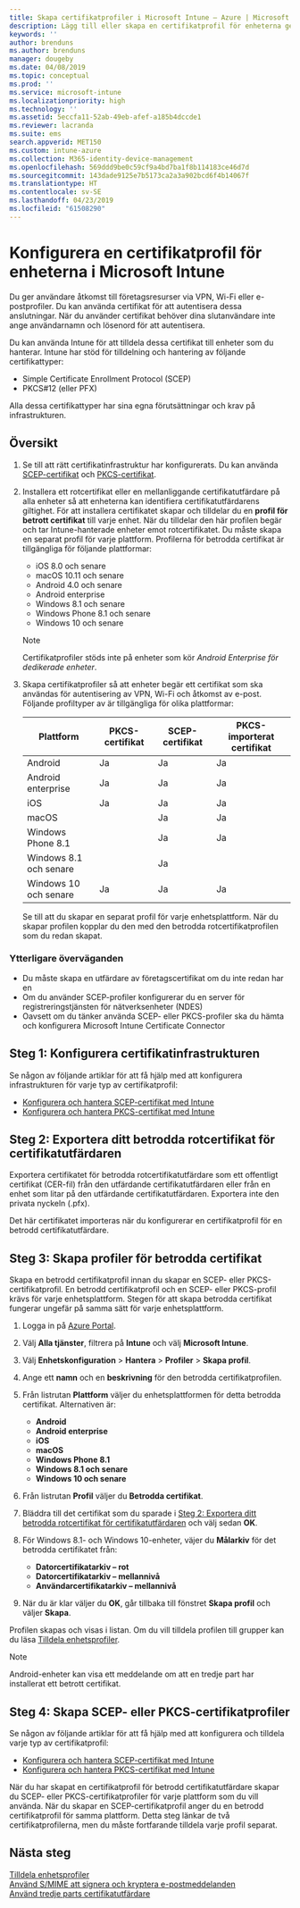 ```yaml
---
title: Skapa certifikatprofiler i Microsoft Intune – Azure | Microsoft Docs
description: Lägg till eller skapa en certifikatprofil för enheterna genom att konfigurera SCEP- eller PKCS-miljön, exportera det offentliga certifikatet, skapa profilen i Azure Portal och sedan tilldela SCEP eller PKCS till certifikatprofilerna i Microsoft Intune i Azure Portal
keywords: ''
author: brenduns
ms.author: brenduns
manager: dougeby
ms.date: 04/08/2019
ms.topic: conceptual
ms.prod: ''
ms.service: microsoft-intune
ms.localizationpriority: high
ms.technology: ''
ms.assetid: 5eccfa11-52ab-49eb-afef-a185b4dccde1
ms.reviewer: lacranda
ms.suite: ems
search.appverid: MET150
ms.custom: intune-azure
ms.collection: M365-identity-device-management
ms.openlocfilehash: 569ddd9be0c59cf9a4bd7ba1f8b114183ce46d7d
ms.sourcegitcommit: 143dade9125e7b5173ca2a3a902bcd6f4b14067f
ms.translationtype: HT
ms.contentlocale: sv-SE
ms.lasthandoff: 04/23/2019
ms.locfileid: "61508290"
---
```

# <a name="configure-a-certificate-profile-for-your-devices-in-microsoft-intune"></a>Konfigurera en certifikatprofil för enheterna i Microsoft Intune

Du ger användare åtkomst till företagsresurser via VPN, Wi-Fi eller e-postprofiler. Du kan använda certifikat för att autentisera dessa anslutningar. När du använder certifikat behöver dina slutanvändare inte ange användarnamn och lösenord för att autentisera.

Du kan använda Intune för att tilldela dessa certifikat till enheter som du hanterar. Intune har stöd för tilldelning och hantering av följande certifikattyper:

- Simple Certificate Enrollment Protocol (SCEP)
- PKCS#12 (eller PFX)

Alla dessa certifikattyper har sina egna förutsättningar och krav på infrastrukturen.


## <a name="overview"></a>Översikt

1. Se till att rätt certifikatinfrastruktur har konfigurerats. Du kan använda [SCEP-certifikat](certificates-scep-configure.md) och [PKCS-certifikat](certficates-pfx-configure.md).

2. Installera ett rotcertifikat eller en mellanliggande certifikatutfärdare på alla enheter så att enheterna kan identifiera certifikatutfärdarens giltighet. För att installera certifikatet skapar och tilldelar du en **profil för betrott certifikat** till varje enhet. När du tilldelar den här profilen begär och tar Intune-hanterade enheter emot rotcertifikatet. Du måste skapa en separat profil för varje plattform. Profilerna för betrodda certifikat är tillgängliga för följande plattformar:

    - iOS 8.0 och senare
    - macOS 10.11 och senare
    - Android 4.0 och senare
    - Android enterprise  
    - Windows 8.1 och senare
    - Windows Phone 8.1 och senare
    - Windows 10 och senare

    > [!NOTE]  
    > Certifikatprofiler stöds inte på enheter som kör *Android Enterprise för dedikerade enheter*.

3. Skapa certifikatprofiler så att enheter begär ett certifikat som ska användas för autentisering av VPN, Wi-Fi och åtkomst av e-post. Följande profiltyper av är tillgängliga för olika plattformar:  

   | Plattform     |PKCS-certifikat|SCEP-certifikat| PKCS-importerat certifikat | 
   |--------------|----------------|----------------|-------------------|
   | Android                | Ja    | Ja    | Ja    |
   | Android enterprise     | Ja    | Ja    | Ja    |
   | iOS                    | Ja    | Ja    | Ja    |
   | macOS                  |        | Ja    | Ja    |
   | Windows Phone 8.1      |        | Ja    | Ja    |
   | Windows 8.1 och senare  |        | Ja    |        |
   | Windows 10 och senare   | Ja    | Ja    | Ja    |

   Se till att du skapar en separat profil för varje enhetsplattform. När du skapar profilen kopplar du den med den betrodda rotcertifikatprofilen som du redan skapat.

### <a name="further-considerations"></a>Ytterligare överväganden

- Du måste skapa en utfärdare av företagscertifikat om du inte redan har en
- Om du använder SCEP-profiler konfigurerar du en server för registreringstjänsten för nätverksenheter (NDES)
- Oavsett om du tänker använda SCEP- eller PKCS-profiler ska du hämta och konfigurera Microsoft Intune Certificate Connector


## <a name="step-1-configure-your-certificate-infrastructure"></a>Steg 1: Konfigurera certifikatinfrastrukturen

Se någon av följande artiklar för att få hjälp med att konfigurera infrastrukturen för varje typ av certifikatprofil:

- [Konfigurera och hantera SCEP-certifikat med Intune](certificates-scep-configure.md)
- [Konfigurera och hantera PKCS-certifikat med Intune](certficates-pfx-configure.md)


## <a name="step-2-export-your-trusted-root-ca-certificate"></a>Steg 2: Exportera ditt betrodda rotcertifikat för certifikatutfärdaren

Exportera certifikatet för betrodda rotcertifikatutfärdare som ett offentligt certifikat (CER-fil) från den utfärdande certifikatutfärdaren eller från en enhet som litar på den utfärdande certifikatutfärdaren. Exportera inte den privata nyckeln (.pfx).

Det här certifikatet importeras när du konfigurerar en certifikatprofil för en betrodd certifikatutfärdare.

## <a name="step-3-create-trusted-certificate-profiles"></a>Steg 3: Skapa profiler för betrodda certifikat
Skapa en betrodd certifikatprofil innan du skapar en SCEP- eller PKCS-certifikatprofil. En betrodd certifikatprofil och en SCEP- eller PKCS-profil krävs för varje enhetsplattform. Stegen för att skapa betrodda certifikat fungerar ungefär på samma sätt för varje enhetsplattform.

1. Logga in på [Azure Portal](https://portal.azure.com).
2. Välj **Alla tjänster**, filtrera på **Intune** och välj **Microsoft Intune**.
3. Välj **Enhetskonfiguration** > **Hantera** > **Profiler** > **Skapa profil**.
4. Ange ett **namn** och en **beskrivning** för den betrodda certifikatprofilen.
5. Från listrutan **Plattform** väljer du enhetsplattformen för detta betrodda certifikat. Alternativen är:

    - **Android**
    - **Android enterprise**
    - **iOS**
    - **macOS**
    - **Windows Phone 8.1**
    - **Windows 8.1 och senare**
    - **Windows 10 och senare**

6. Från listrutan **Profil** väljer du **Betrodda certifikat**.
7. Bläddra till det certifikat som du sparade i [Steg 2: Exportera ditt betrodda rotcertifikat för certifikatutfärdaren](#step-2-export-your-trusted-root-ca-certificate) och välj sedan **OK**.
8. För Windows 8.1- och Windows 10-enheter, väjer du **Målarkiv** för det betrodda certifikatet från:

    - **Datorcertifikatarkiv – rot**
    - **Datorcertifikatarkiv – mellannivå**
    - **Användarcertifikatarkiv – mellannivå**

9. När du är klar väljer du **OK**, går tillbaka till fönstret **Skapa profil** och väljer **Skapa**.

Profilen skapas och visas i listan. Om du vill tilldela profilen till grupper kan du läsa [Tilldela enhetsprofiler](device-profile-assign.md).

   >[!NOTE]
   > Android-enheter kan visa ett meddelande om att en tredje part har installerat ett betrott certifikat.

## <a name="step-4-create-scep-or-pkcs-certificate-profiles"></a>Steg 4: Skapa SCEP- eller PKCS-certifikatprofiler

Se någon av följande artiklar för att få hjälp med att konfigurera och tilldela varje typ av certifikatprofil:

- [Konfigurera och hantera SCEP-certifikat med Intune](certificates-scep-configure.md)
- [Konfigurera och hantera PKCS-certifikat med Intune](certficates-pfx-configure.md)

När du har skapat en certifikatprofil för betrodd certifikatutfärdare skapar du SCEP- eller PKCS-certifikatprofiler för varje plattform som du vill använda. När du skapar en SCEP-certifikatprofil anger du en betrodd certifikatprofil för samma plattform. Detta steg länkar de två certifikatprofilerna, men du måste fortfarande tilldela varje profil separat.

## <a name="next-steps"></a>Nästa steg
[Tilldela enhetsprofiler](device-profile-assign.md)  
[Använd S/MIME att signera och kryptera e-postmeddelanden](certificates-s-mime-encryption-sign.md)  
[Använd tredje parts certifikatutfärdare](certificate-authority-add-scep-overview.md)
